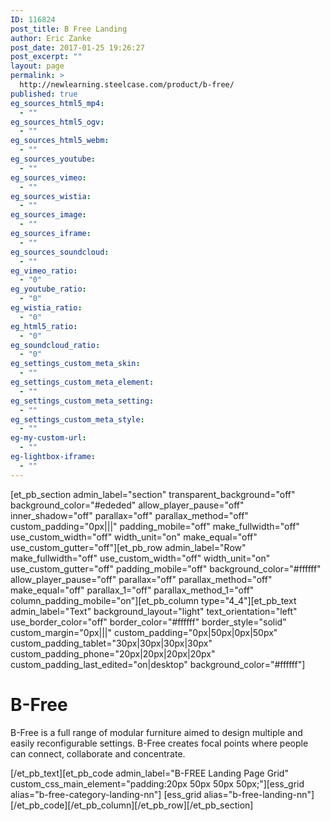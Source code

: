 ```yaml
---
ID: 116824
post_title: B Free Landing
author: Eric Zanke
post_date: 2017-01-25 19:26:27
post_excerpt: ""
layout: page
permalink: >
  http://newlearning.steelcase.com/product/b-free/
published: true
eg_sources_html5_mp4:
  - ""
eg_sources_html5_ogv:
  - ""
eg_sources_html5_webm:
  - ""
eg_sources_youtube:
  - ""
eg_sources_vimeo:
  - ""
eg_sources_wistia:
  - ""
eg_sources_image:
  - ""
eg_sources_iframe:
  - ""
eg_sources_soundcloud:
  - ""
eg_vimeo_ratio:
  - "0"
eg_youtube_ratio:
  - "0"
eg_wistia_ratio:
  - "0"
eg_html5_ratio:
  - "0"
eg_soundcloud_ratio:
  - "0"
eg_settings_custom_meta_skin:
  - ""
eg_settings_custom_meta_element:
  - ""
eg_settings_custom_meta_setting:
  - ""
eg_settings_custom_meta_style:
  - ""
eg-my-custom-url:
  - ""
eg-lightbox-iframe:
  - ""
---
```

[et_pb_section admin_label="section" transparent_background="off" background_color="#ededed" allow_player_pause="off" inner_shadow="off" parallax="off" parallax_method="off" custom_padding="0px|||" padding_mobile="off" make_fullwidth="off" use_custom_width="off" width_unit="on" make_equal="off" use_custom_gutter="off"][et_pb_row admin_label="Row" make_fullwidth="off" use_custom_width="off" width_unit="on" use_custom_gutter="off" padding_mobile="off" background_color="#ffffff" allow_player_pause="off" parallax="off" parallax_method="off" make_equal="off" parallax_1="off" parallax_method_1="off" column_padding_mobile="on"][et_pb_column type="4_4"][et_pb_text admin_label="Text" background_layout="light" text_orientation="left" use_border_color="off" border_color="#ffffff" border_style="solid" custom_margin="0px|||" custom_padding="0px|50px|0px|50px" custom_padding_tablet="30px|30px|30px|30px" custom_padding_phone="20px|20px|20px|20px" custom_padding_last_edited="on|desktop" background_color="#ffffff"]

<h1>B-Free</h1>
<p>B-Free is a full range of modular furniture aimed to design multiple and easily reconfigurable settings. B-Free creates focal points where people can connect, collaborate and concentrate.</p>

[/et_pb_text][et_pb_code admin_label="B-FREE Landing Page Grid" custom_css_main_element="padding:20px 50px 50px 50px;"][ess_grid alias=&quot;b-free-category-landing-nn&quot;]
[ess_grid alias=&quot;b-free-landing-nn&quot;][/et_pb_code][/et_pb_column][/et_pb_row][/et_pb_section]